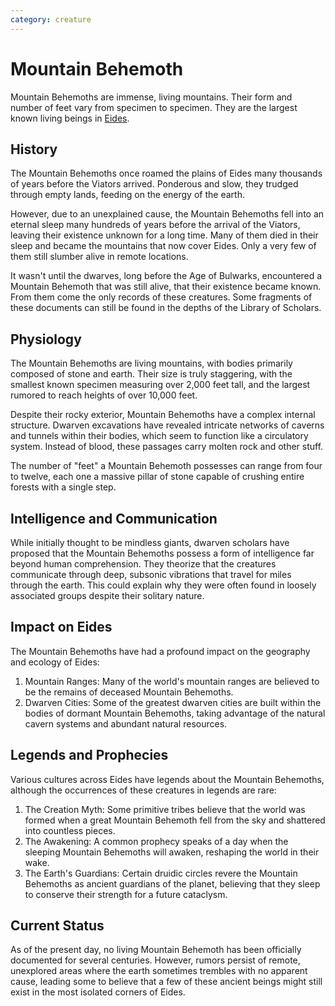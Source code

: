 ```yaml
---
category: creature
---
```


# Mountain Behemoth

Mountain Behemoths are immense, living mountains. Their form and number of feet vary from specimen to specimen. They are the largest known living beings in [Eides](/wiki/geography/Eides.md).

## History

The Mountain Behemoths once roamed the plains of Eides many thousands of years before the Viators arrived. Ponderous and slow, they trudged through empty lands, feeding on the energy of the earth.

However, due to an unexplained cause, the Mountain Behemoths fell into an eternal sleep many hundreds of years before the arrival of the Viators, leaving their existence unknown for a long time. Many of them died in their sleep and became the mountains that now cover Eides. Only a very few of them still slumber alive in remote locations.

It wasn't until the dwarves, long before the Age of Bulwarks, encountered a Mountain Behemoth that was still alive, that their existence became known. From them come the only records of these creatures. Some fragments of these documents can still be found in the depths of the Library of Scholars.

## Physiology

The Mountain Behemoths are living mountains, with bodies primarily composed of stone and earth. Their size is truly staggering, with the smallest known specimen measuring over 2,000 feet tall, and the largest rumored to reach heights of over 10,000 feet.

Despite their rocky exterior, Mountain Behemoths have a complex internal structure. Dwarven excavations have revealed intricate networks of caverns and tunnels within their bodies, which seem to function like a circulatory system. Instead of blood, these passages carry molten rock and other stuff.

The number of "feet" a Mountain Behemoth possesses can range from four to twelve, each one a massive pillar of stone capable of crushing entire forests with a single step.

## Intelligence and Communication

While initially thought to be mindless giants, dwarven scholars have proposed that the Mountain Behemoths possess a form of intelligence far beyond human comprehension. They theorize that the creatures communicate through deep, subsonic vibrations that travel for miles through the earth. This could explain why they were often found in loosely associated groups despite their solitary nature.

## Impact on Eides

The Mountain Behemoths have had a profound impact on the geography and ecology of Eides:

1. Mountain Ranges: Many of the world's mountain ranges are believed to be the remains of deceased Mountain Behemoths.
2. Dwarven Cities: Some of the greatest dwarven cities are built within the bodies of dormant Mountain Behemoths, taking advantage of the natural cavern systems and abundant natural resources.

## Legends and Prophecies

Various cultures across Eides have legends about the Mountain Behemoths, although the occurrences of these creatures in legends are rare:

1. The Creation Myth: Some primitive tribes believe that the world was formed when a great Mountain Behemoth fell from the sky and shattered into countless pieces.
2. The Awakening: A common prophecy speaks of a day when the sleeping Mountain Behemoths will awaken, reshaping the world in their wake.
3. The Earth's Guardians: Certain druidic circles revere the Mountain Behemoths as ancient guardians of the planet, believing that they sleep to conserve their strength for a future cataclysm.

## Current Status

As of the present day, no living Mountain Behemoth has been officially documented for several centuries. However, rumors persist of remote, unexplored areas where the earth sometimes trembles with no apparent cause, leading some to believe that a few of these ancient beings might still exist in the most isolated corners of Eides.